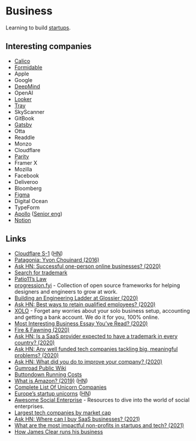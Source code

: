 # Business

Learning to build [startups](startups/startups.md).

## Interesting companies

* [Calico](https://www.calicolabs.com)
* [Formidable](https://formidable.com/careers/)
* Apple
* Google
* [DeepMind](https://deepmind.com/careers/jobs)
* OpenAI
* [Looker](https://www.parity.io/jobs/)
* [Tray](https://tray.io/careers)
* SkyScanner
* GitBook
* [Gatsby](https://www.gatsbyjs.com/careers/)
* Otta
* Readdle
* Monzo
* Cloudflare
* [Parity](https://www.parity.io/jobs/)
* Framer X
* Mozilla
* Facebook
* Deliveroo
* Bloomberg
* [Figma](https://www.figma.com/careers/)
* Digital Ocean
* TypeForm
* [Apollo](https://www.apollographql.com/careers/) ([Senior eng](https://www.apollographql.com/careers/positions/#Senior-Backend-Software-Engineer:b8ec842e-e79a-455e-a665-b312892d946e))
* [Notion](https://www.notion.so/Work-at-Notion-e7aeb157238a4603a2964b28c646f07f)

## Links

* [Cloudflare S-1](https://www.sec.gov/Archives/edgar/data/1477333/000119312519222176/d735023ds1.htm) ([HN](https://news.ycombinator.com/item?id=20706702))
* [Patagonia: Yvon Chouinard (2016)](https://overcast.fm/+Ht3pSUGdQ)
* [Ask HN: Successful one-person online businesses? (2020)](https://news.ycombinator.com/item?id=22858035)
* [Search for trademark](https://www.gov.uk/search-for-trademark)
* [Patio11’s Law](https://secondbreakfast.co/patio11-s-law)
* [progression.fyi](https://www.progression.fyi) - Collection of open source frameworks for helping designers and engineers to grow at work.
* [Building an Engineering Ladder at Glossier (2020)](https://medium.com/glossier/building-an-engineering-ladder-at-glossier-e7fc3a390695)
* [Ask HN: Best ways to retain qualified employees? (2020)](https://news.ycombinator.com/item?id=23746156)
* [XOLO](https://www.xolo.io) - Forget any worries about your solo business setup, accounting and getting a bank account. We do it for you, 100% online.
* [Most Interesting Business Essay You’ve Read? (2020)](https://kscarrott.com/biz-essays/)
* [Fire & Fawning (2020)](https://www.profgalloway.com/fire-fawning)
* [Ask HN: Is a SaaS provider expected to have a trademark in every country? (2020)](https://news.ycombinator.com/item?id=24195375)
* [Ask HN: Any well funded tech companies tackling big, meaningful problems? (2020)](https://news.ycombinator.com/item?id=24408324)
* [Ask HN: What did you do to improve your company? (2020)](https://news.ycombinator.com/item?id=24398077)
* [Gumroad Public Wiki](https://www.notion.so/Public-Wiki-72663c59ed5a432a9d52accafd8f166e)
* [Buttondown Running Costs](https://www.notion.so/Running-Costs-f29729ded5494272947f656440967cbf)
* [What is Amazon? (2019)](https://zackkanter.com/2019/03/13/what-is-amazon/) ([HN](https://news.ycombinator.com/item?id=24878422))
* [Complete List Of Unicorn Companies](https://www.cbinsights.com/research-unicorn-companies)
* [Europe’s startup unicorns](https://sifted.eu/rankings/european-unicorn-startups) ([HN](https://news.ycombinator.com/item?id=25185528))
* [Awesome Social Enterprise](https://github.com/RayBB/awesome-social-enterprise) - Resources to dive into the world of social enterprises.
* [Largest tech companies by market cap](https://companiesmarketcap.com/tech/largest-tech-companies-by-market-cap/)
* [Ask HN: Where can I buy SaaS businesses? (2021)](https://news.ycombinator.com/item?id=25817871)
* [What are the most impactful non-profits in startups and tech? (2021)](https://twitter.com/schlaf/status/1357413874291662848)
* [How James Clear runs his business](https://twitter.com/lexpaval/status/1359834580539371520)
